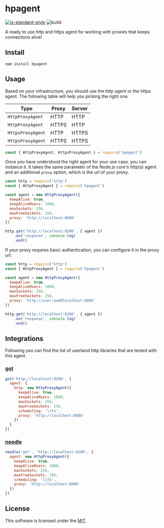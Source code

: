 # hpagent

[![js-standard-style](https://img.shields.io/badge/code%20style-standard-brightgreen.svg?style=flat)](http://standardjs.com/)  ![build](https://github.com/delvedor/hpagent/workflows/build/badge.svg)

A ready to use http and https agent for working with proxies that keeps connections alive!

## Install

```
npm install hpagent
```

## Usage

Based on your infrastructure, you should use the http agent or the https agent.
The following table will help you picking the right one.

| Type              | Proxy  | Server |
|-------------------|--------|--------|
| `HttpProxyAgent`  | HTTP   | HTTP   |
| `HttpProxyAgent`  | HTTPS  | HTTP   |
| `HttpsProxyAgent` | HTTP   | HTTPS  |
| `HttpsProxyAgent` | HTTPS  | HTTPS  |

```js
const { HttpProxyAgent, HttpsProxyAgent } = require('hpagent')
```

Once you have understood the right agent for your use case, you can instance it. It takes the same parameter of the Node.js core's http(s) agent and an additional `proxy` option, which is the url of your proxy.

```js
const http = require('http')
const { HttpProxyAgent } = require('hpagent')

const agent = new HttpProxyAgent({
  keepAlive: true,
  keepAliveMsecs: 1000,
  maxSockets: 256,
  maxFreeSockets: 256,
  proxy: 'http://localhost:8080'
})

http.get('http://localhost:9200', { agent })
    .on('response', console.log)
    .end()
```

If your proxy requires basic authentication, you can configure it in the proxy url:

```js
const http = require('http')
const { HttpProxyAgent } = require('hpagent')

const agent = new HttpProxyAgent({
  keepAlive: true,
  keepAliveMsecs: 1000,
  maxSockets: 256,
  maxFreeSockets: 256,
  proxy: 'http://user:pwd@localhost:8080'
})

http.get('http://localhost:9200', { agent })
    .on('response', console.log)
    .end()
```

## Integrations

Following you can find the list of userland http libraries that are tested with this agent.

### [got](https://github.com/sindresorhus/got)

```js
got('http://localhost:9200', {
  agent: {
    http: new HttpProxyAgent({
      keepAlive: true,
      keepAliveMsecs: 1000,
      maxSockets: 256,
      maxFreeSockets: 256,
      scheduling: 'lifo',
      proxy: 'http://localhost:8080'
    })
  }
})
```

### [needle](https://github.com/tomas/needle)

```js
needle('get', 'http://localhost:9200', {
  agent: new HttpProxyAgent({
    keepAlive: true,
    keepAliveMsecs: 1000,
    maxSockets: 256,
    maxFreeSockets: 256,
    scheduling: 'lifo',
    proxy: 'http://localhost:8080'
  })
})
```

## License

This software is licensed under the [MIT](./LICENSE).
